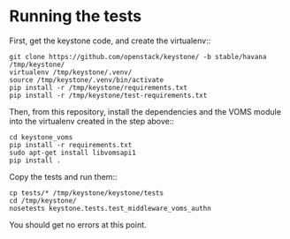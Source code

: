 # Running the tests

First, get the keystone code, and create the virtualenv::

    git clone https://github.com/openstack/keystone/ -b stable/havana /tmp/keystone/
    virtualenv /tmp/keystone/.venv/
    source /tmp/keystone/.venv/bin/activate
    pip install -r /tmp/keystone/requirements.txt
    pip install -r /tmp/keystone/test-requirements.txt


Then, from this repository, install the dependencies and the VOMS module into the
virtualenv created in the step above::

    cd keystone_voms
    pip install -r requirements.txt
    sudo apt-get install libvomsapi1
    pip install .

Copy the tests and run them::

    cp tests/* /tmp/keystone/keystone/tests
    cd /tmp/keystone/
    nosetests keystone.tests.test_middleware_voms_authn

You should get no errors at this point.
